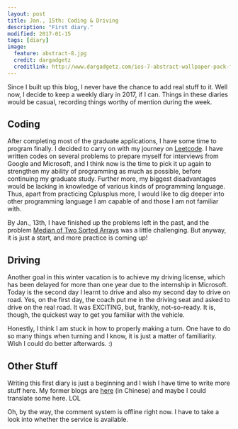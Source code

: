 ```yaml
---
layout: post
title: Jan., 15th: Coding & Driving
description: "First diary."
modified: 2017-01-15
tags: [diary]
image:
  feature: abstract-8.jpg
  credit: dargadgetz
  creditlink: http://www.dargadgetz.com/ios-7-abstract-wallpaper-pack-for-iphone-5-and-ipod-touch-retina/
---
```


Since I built up this blog, I never have the chance to add real stuff to it. Well now, I decide to keep a weekly diary in 2017, if I can. Things in these diaries would be casual, recording things worthy of mention during the week.

## Coding
After completing most of the graduate applications, I have some time to program finally. I decided to carry on with my journey on [Leetcode](https://leetcode.com/). I have written codes on several problems to prepare myself for interviews from Google and Microsoft, and I think now is the time to pick it up again to strengthen my ability of programming as much as possible, before continuing my graduate study. Further more, my biggest disadvantages would be lacking in knowledge of various kinds of programming language. Thus, apart from practicing Cplusplus more, I would like to dig deeper into other programming language I am capable of and those I am not familiar with.

By Jan., 13th, I have finished up the problems left in the past, and the problem [Median of Two Sorted Arrays](https://leetcode.com/problems/median-of-two-sorted-arrays/) was a little challenging. But anyway, it is just a start, and more practice is coming up!

## Driving
Another goal in this winter vacation is to achieve my driving license, which has been delayed for more than one year due to the internship in Microsoft. Today is the second day I learnt to drive and also my second day to drive on road. Yes, on the first day, the coach put me in the driving seat and asked to drive on the real road. It was EXCITING, but, frankly, not-so-ready. It is, though, the quickest way to get you familiar with the vehicle.

Honestly, I think I am stuck in how to properly making a turn. One have to do so many things when turning and I know, it is just a matter of familiarity. Wish I could do better afterwards. :)

## Other Stuff
Writing this first diary is just a beginning and I wish I have time to write more stuff here. My former blogs are [here](http://user.qzone.qq.com/545133847/main) (in Chinese) and maybe I could translate some here. LOL

Oh, by the way, the comment system is offline right now. I have to take a look into whether the service is available.
